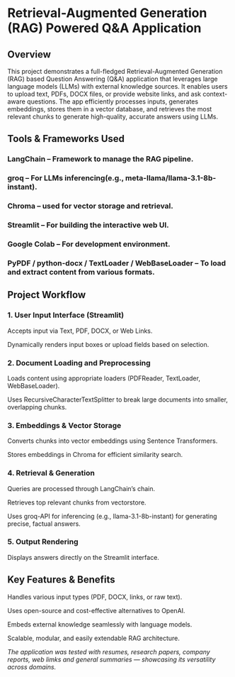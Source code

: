 # Retrieval-Augmented Generation (RAG) Powered Q&A Application
## Overview
This project demonstrates a full-fledged Retrieval-Augmented Generation (RAG) based Question Answering (Q&A) application that leverages large language models (LLMs) with external knowledge sources. It enables users to upload text, PDFs, DOCX files, or provide website links, and ask context-aware questions. The app efficiently processes inputs, generates embeddings, stores them in a vector database, and retrieves the most relevant chunks to generate high-quality, accurate answers using LLMs.

## Tools & Frameworks Used
### LangChain – Framework to manage the RAG pipeline.

### groq – For LLMs inferencing(e.g., meta-llama/llama-3.1-8b-instant).

### Chroma – used for vector storage and retrieval.

### Streamlit – For building the interactive web UI.

### Google Colab – For development environment.

### PyPDF / python-docx / TextLoader / WebBaseLoader – To load and extract content from various formats.

## Project Workflow
### 1. User Input Interface (Streamlit)

Accepts input via Text, PDF, DOCX, or Web Links.

Dynamically renders input boxes or upload fields based on selection.

### 2. Document Loading and Preprocessing

Loads content using appropriate loaders (PDFReader, TextLoader, WebBaseLoader).

Uses RecursiveCharacterTextSplitter to break large documents into smaller, overlapping chunks.

### 3. Embeddings & Vector Storage

Converts chunks into vector embeddings using Sentence Transformers.

Stores embeddings in Chroma for efficient similarity search.

### 4. Retrieval & Generation

Queries are processed through LangChain’s chain.

Retrieves top relevant chunks from vectorstore.

Uses groq-API for inferencing (e.g., llama-3.1-8b-instant) for generating precise, factual answers.

### 5. Output Rendering

Displays answers directly on the Streamlit interface.


## Key Features & Benefits
Handles various input types (PDF, DOCX, links, or raw text).

Uses open-source and cost-effective alternatives to OpenAI.

Embeds external knowledge seamlessly with language models.

Scalable, modular, and easily extendable RAG architecture.


*The application was tested with resumes, research papers, company reports, web limks and general summaries — showcasing its versatility across domains.*
